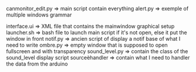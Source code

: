 canmonitor_edit.py  => main script contain everything 
alert.py => exemple of multiple windows grammar

interface.ui => XML file that contains the mainwindow graphical setup
launcher.sh => bash file to launch main script if it's not open, else it put the window in front
notif.py => ancien script of display a notif base of what I need to write 
ombre.py => empty window that is supposed to open fullscreen and with transparency
sound_level.py => contain the class of the sound_level display script
sourceèhandler => contain what I need to handler the data from the arduino
